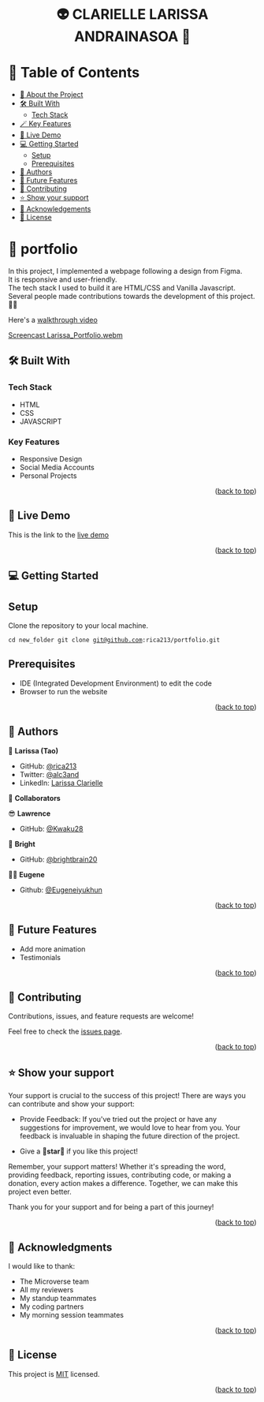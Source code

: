 <a name="readme-top"></a>

<div align="center">

  <h1><b>👽 CLARIELLE LARISSA ANDRAINASOA 🦄</b></h1>

</div>

<!-- TABLE OF CONTENTS -->

# 📗 Table of Contents

- [📖 About the Project](#about-project)
- [🛠 Built With](#built-with)
  - [Tech Stack](#tech-stack)
- [🪄 Key Features](#key-features)
- [🚀 Live Demo](#live-demo)
- [💻 Getting Started](#getting-started)
  - [Setup](#setup)
  - [Prerequisites](#prerequisites)
- [👥 Authors](#authors)
- [🔭 Future Features](#future-features)
- [🤝 Contributing](#contributing)
- [⭐️ Show your support](#support)
- [🙏 Acknowledgements](#acknowledgements)
- [📝 License](#license)

<!-- PROJECT DESCRIPTION -->

# 📖 portfolio <a name="about-project"></a>

In this project, I implemented a webpage following a design from Figma. <br>
It is responsive and user-friendly.<br>
The tech stack I used to build it are HTML/CSS and Vanilla Javascript.<br>
Several people made contributions towards the development of this project.🤲🏼

Here's a [walkthrough video](https://www.loom.com/share/246840fc8755429787c5bda2dc6fa1a7)

[Screencast Larissa_Portfolio.webm](https://github.com/rica213/portfolio/assets/10439283/78deb1a0-3320-45ff-b0db-d5944dcc092e)


## 🛠 Built With <a name="built-with"></a>

### Tech Stack <a name="tech-stack"></a>

  - HTML
  - CSS
  - JAVASCRIPT

<!-- Features -->

### Key Features <a name="key-features"></a>
  <ul>
    <li>Responsive Design</li>
    <li>Social Media Accounts</li>
    <li>Personal Projects</li>
  </ul>

<p align="right">(<a href="#readme-top">back to top</a>)</p>

<!-- LIVE DEMO -->

## 🚀 Live Demo <a name="live-demo"></a>

  This is the link to the [live demo](https://rica213.github.io/clarielle-larissa/)

<p align="right">(<a href="#readme-top">back to top</a>)</p>

<!-- GETTING STARTED -->

## 💻 Getting Started <a name="getting-started"></a>
## Setup <a name="setup"></a>

Clone the repository to your local machine.

<code>cd new_folder
git clone git@github.com:rica213/portfolio.git
</code>

## Prerequisites <a name="prerequisites"></a>

- IDE (Integrated Development Environment) to edit the code
- Browser to run the website

<p align="right">(<a href="#readme-top">back to top</a>)</p>

<!-- AUTHORS -->

## 👥 Authors <a name="authors"></a>

👻 **Larissa (Tao)**

- GitHub: [@rica213](https://github.com/rica213)
- Twitter: [@alc3and](https://twitter.com/alc3and)
- LinkedIn: [Larissa Clarielle](https://www.linkedin.com/in/larissa-clarielle/)

👥 **Collaborators**

 😎 **Lawrence**

- GitHub: [@Kwaku28](https://github.com/Kwaku28)

 🧐 **Bright**

- GitHub: [@brightbrain20](https://github.com/brightbrain20)

 😵‍💫 **Eugene**

- Github: [@Eugeneiyukhun](https://github.com/Eugeneiyukhun)


<p align="right">(<a href="#readme-top">back to top</a>)</p>

<!-- FUTURE FEATURES -->

## 🔭 Future Features <a name="future-features"></a>

 <ul>
    <li>Add more animation</li>
    <li>Testimonials</li>
  </ul>

<p align="right">(<a href="#readme-top">back to top</a>)</p>

<!-- CONTRIBUTING -->

## 🤝 Contributing <a name="contributing"></a>

Contributions, issues, and feature requests are welcome!

Feel free to check the [issues page](../../issues/).

<p align="right">(<a href="#readme-top">back to top</a>)</p>

<!-- SUPPORT -->

## ⭐️ Show your support <a name="support"></a>

Your support is crucial to the success of this project! There are ways you can contribute and show your support:

- Provide Feedback: If you've tried out the project or have any suggestions for improvement, we would love to hear from you. Your feedback is invaluable in shaping the future direction of the project.

- Give a 🌟**star**🌟 if you like this project!

Remember, your support matters! Whether it's spreading the word, providing feedback, reporting issues, contributing code, or making a donation, every action makes a difference. Together, we can make this project even better.

Thank you for your support and for being a part of this journey!

<p align="right">(<a href="#readme-top">back to top</a>)</p>

<!-- ACKNOWLEDGEMENTS -->

## 🙏 Acknowledgments <a name="acknowledgements"></a>

I would like to thank:
  - The Microverse team
  - All my reviewers
  - My standup teammates
  - My coding partners
  - My morning session teammates

<p align="right">(<a href="#readme-top">back to top</a>)</p>

<!-- LICENSE -->

## 📝 License <a name="license"></a>

This project is [MIT](./LICENSE) licensed.

<p align="right">(<a href="#readme-top">back to top</a>)</p>
